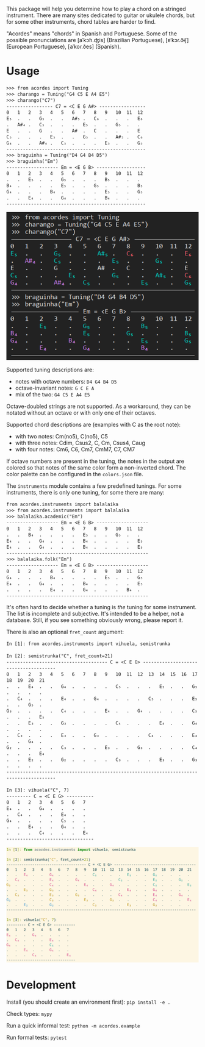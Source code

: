 This package will help you determine how to play a chord on a stringed instrument. There are many sites dedicated to guitar or ukulele chords, but for some other instruments, chord tables are harder to find.

"Acordes" means "chords" in Spanish and Portuguese. Some of the possible pronunciations are [aˈkɔɦ.ʤis] (Brazilian Portuguese), [ɐˈkɔɾ.ðɨʃ] (European Portuguese), [aˈkoɾ.ðes] (Spanish).

# Usage

```pycon
>>> from acordes import Tuning
>>> charango = Tuning("G4 C5 E A4 E5")
>>> charango("C7")
----------------- C7 = <C E G A#> -----------------
0   1   2   3   4   5   6   7   8   9   10  11  12
E₅  .   .   G₅  .   .   A#₅ .   C₆  .   .   .   E₆
.   A#₄ .   C₅  .   .   .   E₅  .   .   G₅  .   .
E   .   .   G   .   .   A#  .   C   .   .   .   E
C₅  .   .   .   E₅  .   .   G₅  .   .   A#₅ .   C₆
G₄  .   .   A#₄ .   C₅  .   .   .   E₅  .   .   G₅
---------------------------------------------------
>>> braguinha = Tuning("D4 G4 B4 D5")
>>> braguinha("Em")
------------------- Em = <E G B> ------------------
0   1   2   3   4   5   6   7   8   9   10  11  12
.   .   E₅  .   .   G₅  .   .   .   B₅  .   .   .
B₄  .   .   .   .   E₅  .   .   G₅  .   .   .   B₅
G₄  .   .   .   B₄  .   .   .   .   E₅  .   .   G₅
.   .   E₄  .   .   G₄  .   .   .   B₄  .   .   .
---------------------------------------------------
```
![output](images/output.png)

Supported tuning descriptions are:
- notes with octave numbers: `D4 G4 B4 D5`
- octave-invariant notes: `G C E A`
- mix of the two: `G4 C5 E A4 E5`

Octave-doubled strings are not supported. As a workaround, they can be notated
without an octave or with only one of their octaves.

Supported chord descriptions are (examples with C as the root note):
- with two notes: Cm(no5), C(no5), C5
- with three notes: Cdim, Csus2, C, Cm, Csus4, Caug
- with four notes: Cm6, C6, Cm7, CmM7, C7, CM7

If octave numbers are present in the tuning, the notes in the output are colored
so that notes of the same color form a non-inverted chord. The color palette can
be configured in the `colors.json` file.

The `instruments` module contains a few predefined tunings. For some instruments,
there is only one tuning, for some there are many:

```pycon
from acordes.instruments import balalaika
>>> from acordes.instruments import balalaika
>>> balalaika.academic("Em")
------------------- Em = <E G B> -------------------
0   1   2   3   4   5   6   7   8   9   10  11  12  
.   .   B₄  .   .   .   .   E₅  .   .   G₅  .   .   
E₄  .   .   G₄  .   .   .   B₄  .   .   .   .   E₅  
E₄  .   .   G₄  .   .   .   B₄  .   .   .   .   E₅  
----------------------------------------------------
>>> balalaika.folk("Em")
------------------- Em = <E G B> -------------------
0   1   2   3   4   5   6   7   8   9   10  11  12  
G₄  .   .   .   B₄  .   .   .   .   E₅  .   .   G₅  
E₄  .   .   G₄  .   .   .   B₄  .   .   .   .   E₅  
.   .   .   .   E₄  .   .   G₄  .   .   .   B₄  .   
----------------------------------------------------
```

It's often hard to decide whether a tuning is *the* tuning for some instrument.
The list is incomplete and subjective. It's intended to be a helper, not a database.
Still, if you see something obviously wrong, please report it.

There is also an optional `fret_count` argument:

```
In [1]: from acordes.instruments import vihuela, semistrunka

In [2]: semistrunka("C", fret_count=21)
------------------------------------- C = <C E G> --------------------------------------
0   1   2   3   4   5   6   7   8   9   10  11  12  13  14  15  16  17  18  19  20  21  
.   .   E₄  .   .   G₄  .   .   .   .   C₅  .   .   .   E₅  .   .   G₅  .   .   .   .   
.   C₄  .   .   .   E₄  .   .   G₄  .   .   .   .   C₅  .   .   .   E₅  .   .   G₅  .   
G₃  .   .   .   .   C₄  .   .   .   E₄  .   .   G₄  .   .   .   .   C₅  .   .   .   E₅  
.   .   E₃  .   .   G₃  .   .   .   .   C₄  .   .   .   E₄  .   .   G₄  .   .   .   .   
.   C₃  .   .   .   E₃  .   .   G₃  .   .   .   .   C₄  .   .   .   E₄  .   .   G₄  .   
G₂  .   .   .   .   C₃  .   .   .   E₃  .   .   G₃  .   .   .   .   C₄  .   .   .   E₄  
.   .   E₂  .   .   G₂  .   .   .   .   C₃  .   .   .   E₃  .   .   G₃  .   .   .   .   
----------------------------------------------------------------------------------------

In [3]: vihuela("C", 7)
--------- C = <C E G> ----------
0   1   2   3   4   5   6   7   
E₄  .   .   G₄  .   .   .   .   
.   C₄  .   .   .   E₄  .   .   
G₄  .   .   .   .   C₅  .   .   
.   .   E₄  .   .   G₄  .   .   
.   .   .   C₄  .   .   .   E₄  
--------------------------------
```

![output2](images/output2.png)

# Development

Install (you should create an environment first): `pip install -e .`

Check types: `mypy`

Run a quick informal test: `python -m acordes.example`

Run formal tests: `pytest`
